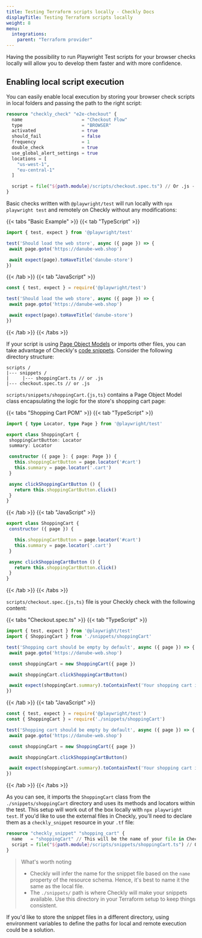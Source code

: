 ```yaml
---
title: Testing Terraform scripts locally - Checkly Docs
displayTitle: Testing Terraform scripts locally
weight: 8
menu:
  integrations:
    parent: "Terraform provider"
---
```


Having the possibility to run Playwright Test scripts for your browser checks locally will allow you to develop them faster and with more confidence.

## Enabling local script execution

You can easily enable local execution by storing your browser check scripts in local folders and passing the path to the right script:

```terraform
resource "checkly_check" "e2e-checkout" {
  name                      = "Checkout Flow"
  type                      = "BROWSER"
  activated                 = true
  should_fail               = false
  frequency                 = 1
  double_check              = true
  use_global_alert_settings = true
  locations = [
    "us-west-1",
    "eu-central-1"
  ]

  script = file("${path.module}/scripts/checkout.spec.ts") // Or .js - our script is contained in this file
}
```

Basic checks written with `@playwright/test` will run locally with `npx playwright test` and remotely on Checkly without any modifications: 

{{< tabs "Basic Example" >}}
{{< tab "TypeScript" >}}
 ```ts {title="basic.spec.ts"}
import { test, expect } from '@playwright/test'

test('Should load the web store', async ({ page }) => {
  await page.goto('https://danube-web.shop')

  await expect(page).toHaveTitle('danube-store')
})
```
{{< /tab >}}
{{< tab "JavaScript" >}}
 ```js {title="basic.spec.js"}
const { test, expect } = require('@playwright/test')

test('Should load the web store', async ({ page }) => {
  await page.goto('https://danube-web.shop')

  await expect(page).toHaveTitle('danube-store')
})
 ```
{{< /tab >}}
{{< /tabs >}}

If your script is using [Page Object Models](https://playwright.dev/docs/pom) or imports other files, you can take advantage of Checkly's [code snippets](/docs/terraform-provider/snippets-variables/). Consider the following directory structure:


 ```
scripts /
|--- snippets /
|     |--- shoppingCart.ts // or .js
|--- checkout.spec.ts // or .js
```

`scripts/snippets/shoppingCart.{js,ts}` contains a Page Object Model class encapsulating the logic for the store's shopping cart page:

{{< tabs "Shopping Cart POM" >}}
{{< tab "TypeScript" >}}
 ```ts {title="shopping.spec.ts"}
import { type Locator, type Page } from '@playwright/test'

export class ShoppingCart {
  shoppingCartButton: Locator
  summary: Locator

  constructor ({ page }: { page: Page }) {
    this.shoppingCartButton = page.locator('#cart')
    this.summary = page.locator('.cart')
  }

  async clickShoppingCartButton () {
    return this.shoppingCartButton.click()
  }
}
```
{{< /tab >}}
{{< tab "JavaScript" >}}
 ```js {title="shopping.spec.js"}
export class ShoppingCart {
  constructor ({ page }) {

    this.shoppingCartButton = page.locator('#cart')
    this.summary = page.locator('.cart')
  }

  async clickShoppingCartButton () {
    return this.shoppingCartButton.click()
  }
}
 ```
{{< /tab >}}
{{< /tabs >}}

`scripts/checkout.spec.{js,ts}` file is your Checkly check with the following content:

{{< tabs "Checkout.spec.ts" >}}
{{< tab "TypeScript" >}}
 ```ts {title="checkout.spec.ts"}
import { test, expect } from '@playwright/test'
import { ShoppingCart } from './snippets/shoppingCart'

test('Shopping cart should be empty by default', async ({ page }) => {
  await page.goto('https://danube-web.shop')

  const shoppingCart = new ShoppingCart({ page })

  await shoppingCart.clickShoppingCartButton()

  await expect(shoppingCart.summary).toContainText('Your shopping cart is empty')
})
```
{{< /tab >}}
{{< tab "JavaScript" >}}
 ```js {title="checkout.spec.js"}
const { test, expect } = require('@playwright/test')
const { ShoppingCart } = require('./snippets/shoppingCart')

test('Shopping cart should be empty by default', async ({ page }) => {
  await page.goto('https://danube-web.shop')

  const shoppingCart = new ShoppingCart({ page })

  await shoppingCart.clickShoppingCartButton()

  await expect(shoppingCart.summary).toContainText('Your shopping cart is empty')
})
 ```
{{< /tab >}}
{{< /tabs >}}

As you can see, it imports the `ShoppingCart` class from the `./snippets/shoppingCart` directory and uses its methods and locators within the test. This setup will work out of the box locally with `npx playwright test`. If you'd like to use the external files in Checkly, you'll need to declare them as a `checkly_snippet` resource in your `.tf` file:

```terraform
resource "checkly_snippet" "shopping_cart" {
  name   = "shoppingCart" // This will be the name of your file in Checkly!
  script = file("${path.module}/scripts/snippets/shoppingCart.ts") // Or .js - Your script is contained in this file
}
```

> What's worth noting
> - Checkly will infer the name for the snippet file based on the `name` property of the resource schema. Hence, it's best to name it the same as the local file.
> - The `./snippets/` path is where Checkly will make your snippets available. Use this directory in your Terraform setup to keep things consistent.

If you'd like to store the snippet files in a different directory, using environment variables to define the paths for local and remote execution could be a solution. 
